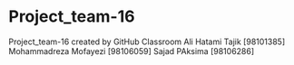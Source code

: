 # Project_team-16
Project_team-16 created by GitHub Classroom
Ali Hatami Tajik [98101385]
Mohammadreza Mofayezi [98106059]
Sajad PAksima [98106286]
